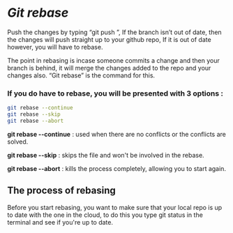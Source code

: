 # *__Git rebase__*

Push the changes by typing “git push <remote><branch>”, If the branch isn’t out of date, then the changes will push straight up to your github repo, If it is out of date however, you will have to rebase.

The point in rebasing is incase someone commits a change and then your branch is behind, it will merge the changes added to the repo and your changes also. “Git rebase” is the command for this.

### If you do have to rebase, you will be presented with 3 options :
```sh
git rebase --continue
git rebase --skip
git rebase --abort
```

**git rebase --continue** : used when there are no conflicts or the conflicts are solved.  

**git rebase --skip** : skips the file and won't be involved in the rebase.  

**git rebase --abort** : kills the process completely, allowing you to start again.  

## The process of rebasing

Before you start rebasing, you want to make sure that your local repo is up to date with the one in the cloud, to do this you type git status in the terminal and see if you're up to date.  